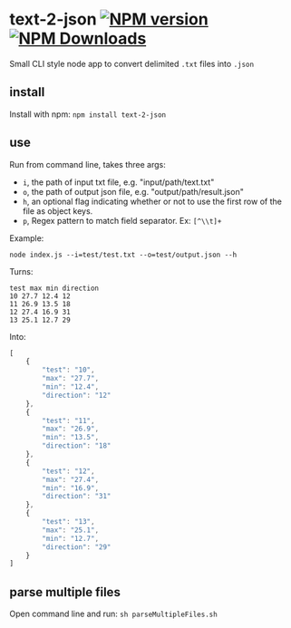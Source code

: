 # text-2-json [![NPM version][npm-image]][npm-url] [![NPM Downloads][npm-downloads-image]][npm-url]

Small CLI style node app to convert delimited `.txt` files into `.json`

## install

Install with npm: `npm install text-2-json`

## use

Run from command line, takes three args:

- `i`, the path of input txt file, e.g. "input/path/text.txt"
- `o`, the path of output json file, e.g. "output/path/result.json"
- `h`, an optional flag indicating whether or not to use the first row of the file as object keys.
- `p`, Regex pattern to match field separator. Ex: `[^\\t]+`

Example:

`node index.js --i=test/test.txt --o=test/output.json --h`

Turns:

```
test max min direction
10 27.7 12.4 12
11 26.9 13.5 18
12 27.4 16.9 31
13 25.1 12.7 29
```

Into:

```javascript
[
	{
		"test": "10",
		"max": "27.7",
		"min": "12.4",
		"direction": "12"
	},
	{
		"test": "11",
		"max": "26.9",
		"min": "13.5",
		"direction": "18"
	},
	{
		"test": "12",
		"max": "27.4",
		"min": "16.9",
		"direction": "31"
	},
	{
		"test": "13",
		"max": "25.1",
		"min": "12.7",
		"direction": "29"
	}
]
```

## parse multiple files

Open command line and run: `sh parseMultipleFiles.sh`

[npm-image]: https://badge.fury.io/js/text-2-json.svg
[npm-url]: https://www.npmjs.com/package/text-2-json
[npm-downloads-image]: https://img.shields.io/npm/dt/text-2-json.svg	  